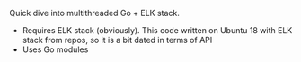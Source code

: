 Quick dive into multithreaded Go + ELK stack.

* Requires ELK stack (obviously). This code written on Ubuntu 18 with ELK stack from repos, so it is a bit dated in terms of API
* Uses Go modules
